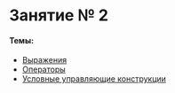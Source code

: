 # Занятие № 2

#### Темы:

* [Выражения](/references/php/expressions.md)
* [Операторы](/references/php/operators.md)
* [Условные управляющие конструкции](/references/php/control_structures/conditional_statements.md)